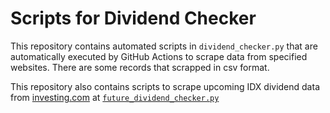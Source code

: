 # Scripts for Dividend Checker

This repository contains automated scripts in `dividend_checker.py` that are automatically executed by GitHub Actions to
scrape data from specified websites. There are some records that scrapped in csv format.

This repository also contains scripts to scrape upcoming IDX dividend data
from [investing.com](https://www.investing.com/dividends-calendar)
at [`future_dividend_checker.py`](future_dividend_checker.py)